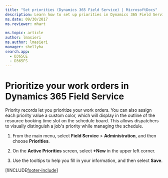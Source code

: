 ```yaml
---
title: "Set priorities (Dynamics 365 Field Service) | MicrosoftDocs"
description: Learn how to set up priorities in Dynamics 365 Field Service
ms.date: 09/30/2017
ms.reviewer: mhart

ms.topic: article
author: lmasieri
ms.author: lmasieri
manager: shellyha
search.app: 
  - D365CE
  - D365FS
---
```


# Prioritize your work orders in Dynamics 365 Field Service

Priority records let you prioritize your work orders. You can also assign each priority value a custom color, which will display in the outline of the resource booking time slot on the schedule board. This allows dispatchers to visually distinguish a job's priority while managing the schedule.  
  
1.  From the main menu, select **Field Service** > **Administration**, and then choose **Priorities**.  
  
2.  On the **Active Priorities** screen, select **+New** in the upper left corner.  
  
3.  Use the tooltips to help you fill in your information, and then select **Save**.  
  
[!INCLUDE[footer-include](../includes/footer-banner.md)]
